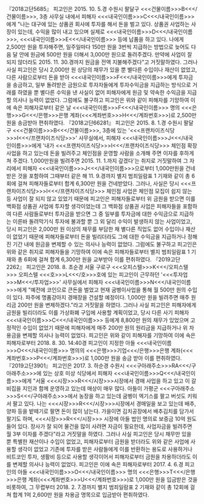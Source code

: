 『2018고단5685』
피고인은 2015. 10. 5.경 수원시 팔달구 <<<건물이름>>>B<<</건물이름>>>, 3층 사무실 내에서 피해자 <<<내국인이름>>>C<<</내국인이름>>>에게 "나는 대구에 있는 상품권 회사에 투자를 해서 돈을 벌고 있다. 상품권 사업하는 사장이 있는데, 수익을 많이 내고 있으며 실제로 <<<내국인이름>>>D<<</내국인이름>>>, <<<내국인이름>>>E<<</내국인이름>>> 등에 납품을 하고 있다. 나에게 2,500만 원을 투자해주면, 일주일마다 150만 원을 3번씩 지급하는 방법으로 늦어도 다음 달 안에 원금에 500만 원을 더해서 3,000만 원으로 돌려주겠다. 만약에 사업이 잘 되지 않더라도 2015. 11. 30.경까지 원금을 전액 지불해주겠다"고 거짓말하였다. 그러나 사실 피고인은 당시 2,000만 원 상당의 채무가 있을 뿐 별다른 수입이나 재산이 없었고, 다른 사람으로부터 돈을 받아 <<<내국인이름>>>F<<</내국인이름>>>에게 투자금을 송금하고, 일부 돌려받은 금원으로 투자자들에게 투자수익금을 지급하는 방식으로 거래를 하였을 뿐 별다른 수익을 낸 사실이 없어 피해자에게 원금 및 약속한 수익금을 지급할 의사나 능력이 없었다. 그럼에도 불구하고 피고인은 위와 같이 피해자를 기망하여 이에 속은 피해자로부터 같은 날 <<<내국인이름>>>F<<</내국인이름>>> 명의 <<<은행>>>G<<</은행>>>은행 계좌(<<<계좌번호>>>H<<</계좌번호>>>)로 2,500만 원을 송금받아 편취하였다.
『2018고단66281』
피고인은 2015. 8. 1.경 수원시 팔달구 <<<건물이름>>>B<<</건물이름>>>, 3층에 있는 '<<<프랜차이즈식당>>>I<<</프랜차이즈식당>>>' 사무실에서, 피해자 <<<내국인이름>>>J<<</내국인이름>>>에게 '내가 <<<프랜차이즈식당>>>I<<</프랜차이즈식당>>> 체인점 확장사업을 하고 있는데 돈을 빌려주고 체인점을 운영할 사람을 소개해 주면 이자를 후하게 쳐 주겠다. 1,000만원을 빌려주면 2015. 11. 1.까지 갚겠다'는 취지로 거짓말하여 그 자리에서 피해자 <<<내국인이름>>>J<<</내국인이름>>>으로부터 1,000만원을 건네받은 것을 포함하여 그때부터 같은 해 11. 9.경까지 별지 범죄일람표 1 기재와 같이 총 6회에 걸쳐 피해자들로부터 합계 6,300만 원을 건네받았다.
그러나, 사실은 당시 <<<프랜차이즈식당>>>I<<</프랜차이즈식당>>> 체인점 사업은 체인점 모집이 쉽지 않는 등 사업이 잘 되지 않고 있었기 때문에 피고인은 피해자들로부터 위 금원을 받으면 이를 백화점 상품권 사업에 투자할 생각이었는데 그 백화점 상품권 사업은 피해자들을 포함하여 다른 사람들로부터 투자금을 받으면 그 중 일부를 투자금에 대한 수익금으로 지급하는 이른바 돌려막기식 투자에 불과할 뿐 그 외 달리 수익이 발생하지 않는 사업이었고, 당시 피고인은 2,000만 원 이상의 채무를 부담한 채 별다른 직업도 없어 수입이나 재산이 없었기 때문에 피해자들로부터 돈을 빌리더라도 그에 대한 수익금을 지급하거나 정해진 기간 내에 원금을 변제할 수 있는 의사나 능력이 없었다.
그럼에도 불구하고 피고인은 위와 같은 취지로 피해자들을 기망하여 이에 속은 피해자들로부터 별지 범죄일람표 1 기재와 총 6회에 걸쳐 합계 6,300만 원을 교부받아 이를 편취하였다.
『2019고단2262』
피고인은 2018. 8. 초순경 서울 구로구 <<<오피스텔>>>K<<</오피스텔>>> 오피스텔 <<<호>>>L<<</호>>>호에 있는 피고인이 근무하던 '<<<투자업>>>M<<</투자업>>>' 사무실에서 피해자 <<<내국인이름>>>N<<</내국인이름>>>에게 "예전에 코인으로 큰돈을 벌었고 현재 굼벵이사업을 통해 월 500만 원의 수입이 있다. 파주에 명품강아지 경매장을 건설할 예정이다. 1,000만 원을 빌려주면 매주 원리금 200만 원을 변제하겠다."라고 거짓말을 하였다.
그러나 사실 피고인은 피해자에게 금원을 빌리더라도 이를 가상화폐 구입에 사용할 계획이었고, 당시 다른 사기 피해자 <<<내국인이름>>>C<<</내국인이름>>> 등에게 8,800만 원의 채무가 있었으며 고정적인 수입이 없었기 때문에 피해자에게 매주 200만 원의 원리금을 지급하거나 위 차용금을 변제할 의사나 능력이 없었다.
피고인은 위와 같이 피해자를 기망하여 이에 속은 피해자로부터 2018. 8. 30. 14:40경 피고인이 지정한 아들 <<<내국인이름>>>O<<</내국인이름>>> 명의의 <<<은행>>>기업<<</은행>>>은행 계좌(<<<계좌번호>>>P<<</계좌번호>>>)로 1,000만 원을 송금 받아 이를 편취하였다.
『2019고단3901』
피고인은 2017. 3. 하순경 수원시 <<<구아래주소>>>RA<<</구아래주소>>>에 있는 상호 미상 식당에서 피해자 <<<내국인이름>>>Q<<</내국인이름>>>에게 "서울 <<<시장>>>R<<</시장>>>시장에서 경매 사업을 하고 있고 이 갈비집을 지인과 함께 운영하고 있는데 매상이 매우 많다. 아들이 가평군 <<<구아래주소>>>S<<</구아래주소>>>에서 농장을 하고 있는데 굼벵이 엑기스를 팔고 버섯도 키워서 팔고 있다. 나는 <<<시장>>>R<<</시장>>>시장에서 경매일을 보고 있는데 배추, 양파 등을 밭떼기로 팔면 돈이 많이 남는다. 가을이면 김치공장에서 배추김치를 담가서 팔기도 하며, <<<시장>>>R<<</시장>>> 시장에 아들 법인 명의로 보증금 10억 원도 들어 있다. 장사가 잘 되어 물건을 많이 사려면 자금이 필요한데, 사업자금을 빌려주면 월 3부 이자를 주겠다"라고 거짓말을 하였다.
그러나 사실 피고인은 당시 채무만 있을 뿐 특별한 재산이나 수입이 없었고, 피해자로부터 금원을 받더라도 위와 같은 사업에 사용할 생각이 없었고 기존에 투자를 받은 사람들에게 이를 반환하는 용도로 사용하거나 비트코인 투자, 생활비 등으로 사용할 생각이어서 피해자로부터 금원을 차용하더라도 이를 변제할 의사나 능력이 없었다. 피고인은 이에 속은 피해자로부터 2017. 4. 6.경 피고인의 아들 <<<내국인이름>>>O<<</내국인이름>>> 명의 <<<은행>>>T<<</은행>>>은행 계좌(<<<계좌번호>>>U<<</계좌번호>>>)로 1,000만 원을 입금받은 것을 비롯하여, 그 무렵부터 2018. 2. 7.경까지 별지 범죄일람표 2 기재와 같이 총 12회에 걸쳐 합계 1억 2,600만 원을 차용금 명목으로 입금받아 편취하였다.
